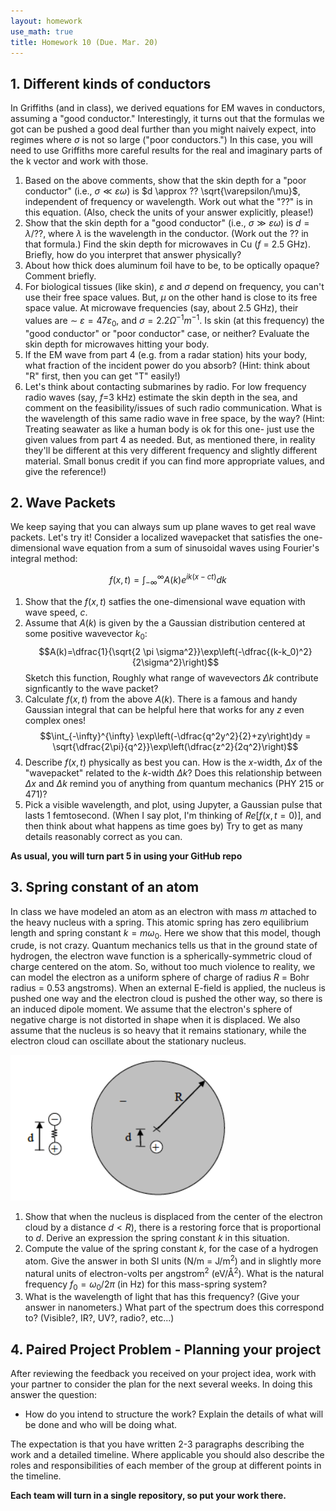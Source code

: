 ```yaml
---
layout: homework
use_math: true
title: Homework 10 (Due. Mar. 20)
---
```


## 1. Different kinds of conductors

In Griffiths (and in class), we derived equations for EM waves in conductors, assuming a "good conductor." Interestingly, it turns out that the formulas we got can be pushed a good deal further than you might naively expect, into regimes where $\sigma$ is not so large ("poor conductors.") In this case, you will need to use Griffiths more careful results for the real and imaginary parts of the k vector and work with those.

1. Based on the above comments, show that the skin depth for a "poor conductor" (i.e., $\sigma \ll \varepsilon \omega$) is $d \approx ?? \sqrt{\varepsilon/\mu}$, independent of frequency or wavelength. Work out what the "??" is in this equation. (Also, check the units of your answer explicitly, please!)
2. Show that the skin depth for a "good conductor" (i.e., $\sigma \gg \varepsilon \omega$) is $d = \lambda/??$, where $\lambda$ is the wavelength in the conductor. (Work out the ?? in that formula.) Find the skin depth for microwaves in Cu ($f$ = 2.5 GHz). Briefly, how do you interpret that answer physically?
3. About how thick does aluminum foil have to be, to be optically opaque? Comment briefly.
4. For biological tissues (like skin), $\varepsilon$ and $\sigma$ depend on frequency, you can't use their free space values. But, $\mu$ on the other hand is close to its free space value. At microwave frequencies (say, about 2.5 GHz), their values are $\sim$ $\varepsilon =47 \varepsilon_0$, and $\sigma = 2.2 \Omega^{-1}m^{-1}$. Is skin (at this frequency) the "good conductor" or "poor conductor" case, or neither? Evaluate the skin depth for microwaves hitting your body.
5. If the EM wave from part 4 (e.g. from a radar station) hits your body, what fraction of the incident power do you absorb? (Hint: think about "R" first, then you can get "T" easily!)
6. Let's think about contacting submarines by radio. For low frequency radio waves (say, $f$=3 kHz) estimate the skin depth in the sea, and comment on the feasibility/issues of such radio communication. What is the wavelength of this same radio wave in free space, by the way?
(Hint: Treating seawater as like a human body is ok for this one- just use the given values from part 4 as needed. But, as mentioned there, in reality they'll be different at this very different frequency and slightly different material. Small bonus credit if you can find more appropriate values, and give the reference!)

## 2. Wave Packets

We keep saying that you can always sum up plane waves to get real wave packets. Let's try it! Consider a localized wavepacket that satisfies the one-dimensional wave equation from a sum of sinusoidal waves using Fourier's integral method:

$$f(x,t) = \int_{-\infty}^{\infty} A(k)e^{ik(x-ct)}dk$$

1. Show that the $f(x,t)$ satfies the one-dimensional wave equation with wave speed, $c$.
2. Assume that $A(k)$ is given by the a Gaussian distribution centered at some positive wavevector $k_0$:
$$A(k)=\dfrac{1}{\sqrt{2 \pi \sigma^2}}\exp\left(-\dfrac{(k-k_0)^2}{2\sigma^2}\right)$$
Sketch this function, Roughly what range of wavevectors $\Delta k$ contribute signficantly to the wave packet?
3. Calculate $f(x,t)$ from the above $A(k)$. There is a famous and handy Gaussian integral that can be helpful here that works for any $z$ even complex ones! $$\int_{-\infty}^{\infty} \exp\left(-\dfrac{q^2y^2}{2}+zy\right)dy = \sqrt{\dfrac{2\pi}{q^2}}\exp\left(\dfrac{z^2}{2q^2}\right)$$
4. Describe $f(x,t)$ physically as best you can. How is the $x$-width, $\Delta x$ of the "wavepacket" related to the $k$-width $\Delta k$? Does this relationship between $\Delta x$ and $\Delta k$ remind you of anything from quantum mechanics (PHY 215 or 471)?
5. Pick a visible wavelength, and plot, using Jupyter, a Gaussian pulse that lasts 1 femtosecond. (When I say plot, I'm thinking of $Re[f(x,t=0)]$, and then think about what happens as time goes by) Try to get as many details reasonably correct as you can.

**As usual, you will turn part 5 in using your GitHub repo**

## 3. Spring constant of an atom

In class we have modeled an atom as an electron with mass $m$ attached to the heavy nucleus with a spring. This atomic spring has zero equilibrium length and spring constant $k = m\omega_0$. Here we show that this model, though crude, is not crazy. Quantum mechanics tells us that in the ground state of hydrogen, the electron wave function is a spherically-symmetric cloud of charge centered on the atom. So, without too much violence to reality, we can model the electron as a uniform sphere of charge of radius $R$ = Bohr radius = 0.53 angstroms). When an external E-field is applied, the nucleus is pushed one way and the electron cloud is pushed the other way, so there is an induced dipole moment. We assume that the electron's sphere of negative charge is not distorted in shape when it is displaced. We also assume that the nucleus is so heavy that it remains stationary, while the electron cloud can oscillate about the stationary nucleus.

![ecloud][ecloud]

[ecloud]: ./images/hw11/electron_cloud.png

1. Show that when the nucleus is displaced from the center of the electron cloud by a distance $d < R$), there is a restoring force that is proportional to $d$. Derive an expression the spring constant $k$ in this situation.
2. Compute the value of the spring constant $k$, for the case of a hydrogen atom. Give the answer in both SI units (N/m = J/m$^2$) and in slightly more natural units of electron-volts per angstrom$^2$ (eV/Å$^2$). What is the natural frequency $f_0 = ω_0/2\pi$ (in Hz) for this mass-spring system?
3. What is the wavelength of light that has this frequency? (Give your answer in nanometers.) What part of the spectrum does this correspond to? (Visible?, IR?, UV?, radio?, etc...)

## 4. Paired Project Problem - Planning your project

After reviewing the feedback you received on your project idea, work with your partner to consider the plan for the next several weeks. In doing this answer the question:

* How do you intend to structure the work? Explain the details of what will be done and who will be doing what.

The expectation is that you have written 2-3 paragraphs describing the work and a detailed timeline. Where applicable you should also describe the roles and responsibilities of each member of the group at different points in the timeline.

**Each team will turn in a single repository, so put your work there.**
